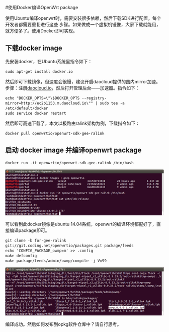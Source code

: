 #使用Docker编译OpenWrt package

使用Ubuntu编译openwrt时，需要安装很多依赖，然后下载SDK进行配置，每个开发者都需要重复进行这些 步骤。如果做成一个虚拟机镜像，大家下载就能用，就方便多了。使用Docker即可实现。

## 下载docker image

先安装docker，在Ubuntu系统里指令如下：

```
sudo apt-get install docker.io
```

然后即可下载镜像，但速度会很慢，建议开启daocloud提供的国内mirror加速。步骤：注册[daocloud.io](https://account.daocloud.io/signup?invite_code=c8bkkhc1uq8i7z8nin93)，然后打开管理后台——加速器。指令如下：

```
echo "DOCKER_OPTS=\"\$DOCKER_OPTS --registry-mirror=http://ec2b1153.m.daocloud.io\"" | sudo tee -a /etc/default/docker
sudo service docker restart
```

然后即可高速下载了，本文以极路由ralink架构为例，下载指令如下：

```
docker pull openwrtio/openwrt-sdk-gee-ralink
```

## 启动 docker image 并编译openwrt package

```
docker run -it openwrtio/openwrt-sdk-gee-ralink /bin/bash
```

![docker-images-and-run](images/docker-images-and-run.png)

可以看到此docker镜像是ubuntu 14.04系统，openwrt的编译环境都配好了，直接编译package即可。

```
git clone -b for-gee-ralink git://git.coding.net/openwrtio/packages.git package/feeds
echo 'CONFIG_PACKAGE_owmp=m' >> .config
make defconfig
make package/feeds/admin/owmp/compile -j V=99
```

![docker-build-openwrt-package-success](images/docker-build-openwrt-package-success.png)

编译成功。然后如何发布到opkg软件仓库中？请自行思考。

<!-- 多说评论框 start -->
<div class="ds-thread" data-thread-key="docs-build-openwrt-package-using-docker" data-title="使用Docker编译OpenWrt package" data-url="http://openwrt.io/docs/build-openwrt-package-using-docker/"></div>
<!-- 多说评论框 end -->
